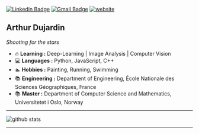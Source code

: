 [![Linkedin Badge](https://img.shields.io/badge/-arthurdujardin-blue?style=flat-square&logo=Linkedin&logoColor=white&link=https://www.linkedin.com/in/arthurdujardin//)](https://www.linkedin.com/in/arthur-dujardin-2a0659153/) 
[![Gmail Badge](https://img.shields.io/badge/-adujardin.contact@gmail.com-c14438?style=flat-square&logo=Gmail&logoColor=white&link=mailto:adujardin.contact@gmail.com)](mailto:adujardin.contact@gmail.com)
[![website](https://img.shields.io/badge/website-46a2f1.svg?&style=flat-square&logo=Google-Chrome&logoColor=white&link=https://anmolsingh.me/)](https://arthurdujardin.com)

## Arthur Dujardin <img src="https://raw.githubusercontent.com/hjnilsson/country-flags/master/png250px/no.png" height=15px /> <img src="https://raw.githubusercontent.com/hjnilsson/country-flags/master/png250px/fr.png" height=15px />

*Shooting for the stars*

-  :fire: **Learning :** Deep-Learning | Image Analysis | Computer Vision
-  :computer: **Languages :** Python, JavaScript, C++
-  :swimmer: **Hobbies :** Painting, Running, Swimming
-  :books: **Engineering :** Department of Engineering, École Nationale des Sciences Géographiques, France
-  :books: **Master :** Department of Computer Science and Mathematics, Universitetet i Oslo, Norway 

---------------------------------------------------------------------------------------------------------------------------------------------------------------------------------

![github stats](https://github-readme-stats.vercel.app/api?username=arthurdjn&show_icons=true)

---------------------------------------------------------------------------------------------------------------------------------------------------------------------------------
